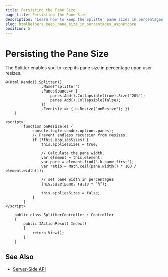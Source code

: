 ```yaml
---
title: Persisting the Pane Size
page_title: Persisting the Pane Size
description: "Learn how to keep the Splitter pane sizes in percentages using the Telerik UI Splitter component for {{ site.framework }}."
slug: htmlhelpers_keep_pane_size_in_percentages_aspnetcore
position: 5
---
```


# Persisting the Pane Size

The Splitter enables you to keep its pane size in percentage upon user resizes.

```HtmlHelper
@(Html.Kendo().Splitter()
                .Name("splitter")
                .Panes(panes=> {
                    panes.Add().Collapsible(true).Size("20%");
                    panes.Add().Collapsible(false);
                })
                .Events(e => { e.Resize("onResize"); })
    )

<script>
        function onResize(e) {
            console.log(e.sender.options.panes);
            // Prevent endless recursion from resizes.
            if (!this.appliesSizes) {
                this.appliesSizes = true;

                // Calculate the pane width.
                var element = this.element;
                var pane = element.find(".k-pane:first");
                var ratio = Math.ceil(pane.width() * 100 / element.width());

                // set pane width in percentages
                this.size(pane, ratio + "%");

                this.appliesSizes = false;
            }
        }
</script>
```
```Controller
    public class SplitterController : Controller
    {
        public IActionResult Index()
        {
            return View();
        }
    }
```

## See Also

* [Server-Side API](/api/splitter)
